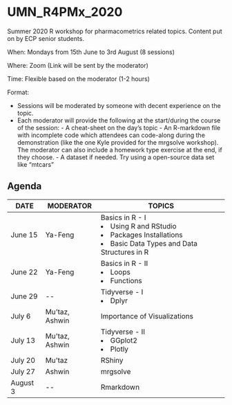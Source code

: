 # UMN_R4PMx_2020
Summer 2020 R workshop for pharmacometrics related topics. Content put on by ECP senior students.

When: Mondays from 15th June to 3rd August (8 sessions)

Where: Zoom (Link will be sent by the moderator)

Time: Flexible based on the moderator (1-2 hours)

Format:
+ Sessions will be moderated by someone with decent experience on the topic.
+ Each moderator will provide the following at the start/during the course of the session:
		- A cheat-sheet on the day’s topic
		- An R-markdown file with incomplete code which attendees can code-along during the demonstration (like the one Kyle provided for the mrgsolve workshop). The moderator can also include a homework type exercise at the end, if they choose.
		- A dataset if needed. Try using a open-source data set like “mtcars”

## Agenda
|DATE|MODERATOR|TOPICS|
|--|--|--|
|June 15|Ya-Feng|Basics in R - I <li>Using R and RStudio</li> <li>Packages Installations</li>  <li>Basic Data Types and Data Structures in R</li>|
|June 22|Ya-Feng|Basics in R - II  <li>Loops</li>  <li>Functions</li>|
|June 29|--|Tidyverse - I  <li>Dplyr</li>|
|July 6 |Mu’taz, Ashwin|Importance of Visualizations|
|July 13|Mu’taz, Ashwin|Tidyverse - II <li>GGplot2</li>  <li>Plotly</li>|
|July 20|Mu’taz|RShiny|
|July 27|Ashwin|mrgsolve|
|August 3|--|Rmarkdown|

